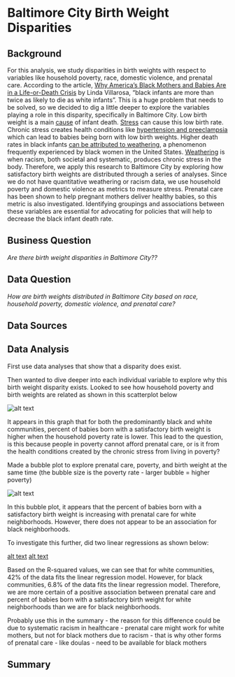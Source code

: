 # Baltimore City Birth Weight Disparities

## Background
For this analysis, we study disparities in birth weights with respect to variables like household poverty, race, domestic violence, and prenatal care.  According to the article, [Why America’s Black Mothers and Babies Are in a Life-or-Death Crisis](https://www.nytimes.com/2018/04/11/magazine/black-mothers-babies-death-maternal-mortality.html) by Linda Villarosa, “black infants are more than twice as likely to die as white infants”.  This is a huge problem that needs to be solved, so we decided to dig a little deeper to explore the variables playing a role in this disparity, specifically in Baltimore City.  Low birth weight is a main [cause](https://www.ncbi.nlm.nih.gov/books/NBK214473/#:~:text=Low%20birthweight%20is%20a%20major,of%202%2C500%20grams%20or%20less) of infant death.  [Stress](https://www.nature.com/articles/1601526) can cause this low birth rate.  Chronic stress creates health conditions like [hypertension and preeclampsia](https://www.nytimes.com/2018/04/11/magazine/black-mothers-babies-death-maternal-mortality.html) which can lead to babies being born with low birth weights.  Higher death rates in black infants [can be attributed to weathering](https://www.nytimes.com/2018/04/11/magazine/black-mothers-babies-death-maternal-mortality.html), a phenomenon frequently experienced by black women in the United States.  [Weathering](https://www.self.com/story/weathering-and-its-deadly-effect-on-black-mothers) is when racism, both societal and systematic, produces chronic stress in the body.  Therefore, we apply this research to Baltimore City by exploring how satisfactory birth weights are distributed through a series of analyses.  Since we do not have quantitative weathering or racism data, we use household poverty and domestic violence as metrics to measure stress.  Prenatal care has been shown to help pregnant mothers deliver healthy babies, so this metric is also investigated.  Identifying groupings and associations between these variables are essential for advocating for policies that will help to decrease the black infant death rate. 

## Business Question
_Are there birth weight disparities in Baltimore City??_

## Data Question
_How are birth weights distributed in Baltimore City based on race, household poverty, domestic violence, and prenatal care?_

## Data Sources   


## Data Analysis


First use data analyses that show that a disparity does exist.  

Then wanted to dive deeper into each individual variable to explore why this birth weight disparity exists.  Looked to see how household poverty and birth weights are related as shown in this scatterplot below

![alt text](https://github.com/shannonpowelson/Baltimore-City-birth-weight-disparities/blob/main/Scatter_Plot_povertyandweight.png)

It appears in this graph that for both the predominantly black and white communities, percent of babies born with a satisfactory birth weight is higher when the household poverty rate is lower.  This lead to the question, is this because people in poverty cannot afford prenatal care, or is it from the health conditions created by the chronic stress from living in poverty?

Made a bubble plot to explore prenatal care, poverty, and birth weight at the same time (the bubble size is the poverty rate - larger bubble = higher poverty)

![alt text](https://github.com/shannonpowelson/Baltimore-City-birth-weight-disparities/blob/main/Bubble_Plot.png)

In this bubble plot, it appears that the percent of babies born with a satisfactory birth weight is increasing with prenatal care for white neighborhoods.  However, there does not appear to be an association for black neighborhoods.  

To investigate this further, did two linear regressions as shown below:

[alt text](https://github.com/shannonpowelson/Baltimore-City-birth-weight-disparities/blob/main/Weight_Prenatalcare_BlackCommunities.png)
[alt text](https://github.com/shannonpowelson/Baltimore-City-birth-weight-disparities/blob/main/Weight_Prenatalcare_WhiteCommunities.png)

Based on the R-squared values, we can see that for white communities, 42% of the data fits the linear regression model.  However, for black communities, 6.8% of the data fits the linear regression model.  Therefore, we are more certain of a positive association between prenatal care and percent of babies born with a satisfactory birth weight for white neighborhoods than we are for black neighborhoods.  

Probably use this in the summary - the reason for this difference could be due to systematic racism in healthcare - prenatal care might work for white mothers, but not for black mothers due to racism - that is why other forms of prenatal care - like doulas - need to be available for black mothers

## Summary 





